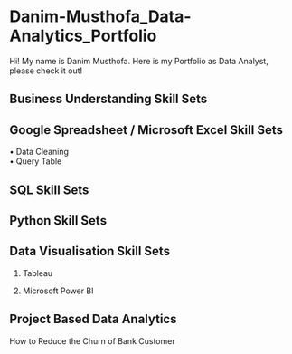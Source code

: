 # Danim-Musthofa_Data-Analytics_Portfolio
Hi! My name is Danim Musthofa. Here is my Portfolio as Data Analyst, please check it out!

## Business Understanding Skill Sets

## Google Spreadsheet / Microsoft Excel Skill Sets
• Data Cleaning  
• Query Table  


## SQL Skill Sets


## Python Skill Sets

## Data Visualisation Skill Sets
1. Tableau

2. Microsoft Power BI

## Project Based Data Analytics
How to Reduce the Churn of Bank Customer
